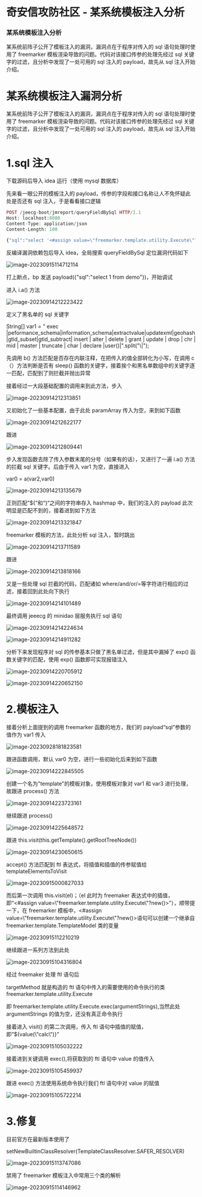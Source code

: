 

# 奇安信攻防社区 - 某系统模板注入分析

### 某系统模板注入分析

某系统前阵子公开了模板注入的漏洞，漏洞点在于程序对传入的 sql 语句处理时使用了 freemarker 模板渲染导致的问题。代码对该接口传参的处理先经过 sql 关键字的过滤，且分析中发现了一处可用的 sql 注入的 payload，故先从 sql 注入开始介绍。

# 某系统模板注入漏洞分析

某系统前阵子公开了模板注入的漏洞，漏洞点在于程序对传入的 sql 语句处理时使用了 freemarker 模板渲染导致的问题。代码对该接口传参的处理先经过 sql 关键字的过滤，且分析中发现了一处可用的 sql 注入的 payload，故先从 sql 注入开始介绍。

# 1.sql 注入

下载源码后导入 idea 运行（使用 mysql 数据库）

先来看一眼公开的模板注入的 payload，传参的字段和接口名称让人不免怀疑此处是否还有 sql 注入，于是看看接口逻辑

```php
POST /jeecg-boot/jmreport/queryFieldBySql HTTP/1.1
Host: localhost:8080
Content-Type: application/json
Content-Length: 100

{"sql":"select '<#assign value=\"freemarker.template.utility.Execute\"?new()>${value(\"whoami\")}'"}
```

反编译漏洞依赖包后导入 idea，全局搜索 queryFieldBySql 定位漏洞代码如下

![image-20230915114712114](assets/1698896059-1d310d3f7543b09cc8882af00db5bfe1.jpg)

打上断点，bp 发送 payload({"sql":"select 1 from demo"})，开始调试

进入 i.a() 方法

![image-20230914212223422](assets/1698896059-f5918a1c9a4723c7efe1621a264050ab.jpg)

定义了黑名单的 sql 关键字

String\[\] var1 = " exec |peformance\_schema|information\_schema|extractvalue|updatexml|geohash|gtid\_subset|gtid\_subtract| insert | alter | delete | grant | update | drop | chr | mid | master | truncate | char | declare |user()|".split("\\|");

先调用 b() 方法匹配是否存在内联注释，在把传入的值全部转化为小写，在调用 c（）方法判断是否有 sleep() 函数的关键字，接着挨个和黑名单数组中的关键字逐一匹配，匹配到了则拦截并抛出异常

接着经过一大段基础配置的调用来到此方法，步入

![image-20230914212313851](assets/1698896059-14e7c451b568cc39159339d7345545c3.jpg)

又初始化了一些基本配置，由于此处 paramArray 传入为空，来到如下函数

![image-20230914212622177](assets/1698896059-8594b53294911cb309da0df1da2c80e6.jpg)

跟进

![image-20230914212809441](assets/1698896059-6cf3c74ba3379de69f9c4c98c820ca39.jpg)

步入发现函数去除了传入参数末尾的分号（如果有的话），又进行了一遍 i.a() 方法的拦截 sql 关键字。后由于传入 var1 为空，直接进入

var0 = a(var2,var0)

![image-20230914213135679](assets/1698896059-e95fca6d93f463be141c3e25bc46ab18.jpg)

正则匹配”${“和“}“之间的字符串存入 hashmap 中，我们的注入的 payload 此次明显是匹配不到的，接着进到如下方法

![image-20230914213321847](assets/1698896059-bda466442bbff1fb7348b53a9273b772.jpg)

freemarker 模板的方法，此处分析 sql 注入，暂时跳出

![image-20230914213711589](assets/1698896059-984f567bdc27612546f25c5f46c067f5.jpg)

跟进

![image-20230914213818166](assets/1698896059-2710267b60b8daaf317defbf68a3f9c5.jpg)

又是一些处理 sql 拦截的代码，匹配诸如 where/and/or/=等字符进行相应的过滤，接着回到此处向下执行

![image-20230914214101489](assets/1698896059-005fc6ee7fac22d52ae9b627cc2a68aa.jpg)

最终调用 jeeecg 的 minidao 层服务执行 sql 语句

![image-20230914214224634](assets/1698896059-6ebae88a92a1be3360970f7357d4eee7.jpg)

![image-20230914214911282](assets/1698896059-7407a03038956386e193407cf9f3440d.jpg)

分析下来发现程序对 sql 的传参基本只做了黑名单过滤，但是其中漏掉了 exp() 函数关键字的匹配，使用 exp() 函数即可实现报错注入

![image-20230914220705912](assets/1698896059-d3c8cf6ade3850eb14f46211bdabe1e7.jpg)

![image-20230914220652150](assets/1698896059-0a22521c0b05fb475c9b10326e3bdce1.jpg)

# 2.模板注入

接着分析上面提到的调用 freemarker 函数的地方，我们的 payload“sql”参数的值作为 var1 传入

![image-20230928181823581](assets/1698896059-f731003f5368e1d9007a936dbccc2969.jpg)

跟进函数调用，默认 var0 为空，进行一些初始化后来到如下函数

![image-20230914222845505](assets/1698896059-fed07f79abeaa6a0875290e4abfa38da.jpg)

创建一个名为"template"的模板对象，使用模板对象对 var1 和 var3 进行处理，故跟进 process() 方法

![image-20230914223723161](assets/1698896059-1a1a9b10e20d371d2a6a8658b248a760.jpg)

继续跟进 process()

![image-20230914225648572](assets/1698896059-b04999551428cb4a127280338493668a.jpg)

跟进 this.visit(this.getTemplate().getRootTreeNode())

![image-20230914230650615](assets/1698896059-92074aaee873f584d658f1bcc248def0.jpg)

accept() 方法匹配到 ftl 表达式，将插值和插值的传参赋值给 templateElementsToVisit

![image-20230915000827033](assets/1698896059-c0f88b28c02ef9b4e90eaae757a4083c.jpg)

而后第一次调用 this.visit(el)；（el 此时为 freemaker 表达式中的插值，即“<#assign value=\\"freemarker.template.utility.Execute\\"?new()>”），顺带提一下，在 freemarker 模板中，<#assign value=\\"freemarker.template.utility.Execute\\"?new()>语句可以创建一个继承自 freemarker.template.TemplateModel 类的变量

![image-20230915112210219](assets/1698896059-f7b52f33a7abaf551b61935561a6f9b7.jpg)

继续跟进一系列方法到此处

![image-20230915104316804](assets/1698896059-db5fb5b7b02f9afc9791868a2f218b7a.jpg)

经过 freemaker 处理 ftl 语句后

targetMethod 就是构造的 ftl 语句中传入的需要使用的命令执行的类 freemarker.template.utility.Execute

即 freemarker.template.utility.Execute.exec(argumentStrings),当然此处 argumentStrings 的值为空，还没有真正命令执行

接着进入 visit() 的第二次调用，传入 ftl 语句中插值的赋值，即“${value(\\"calc\\")}”

![image-20230915105032222](assets/1698896059-f0d065747814b8a548fbbe615eb96623.jpg)

接着进到关键调用 exec(),将获取到的 ftl 语句中 value 的值传入

![image-20230915105459937](assets/1698896059-114496a5abad0041bdd3a4d4fd6b31e2.jpg)

跟进 exec() 方法使用系统命令执行我们 ftl 语句中对 value 的赋值

![image-20230915105722214](assets/1698896059-07d42a7e50e9c427e4f5c878b35e7d72.jpg)

# 3.修复

目前官方在最新版本使用了

setNewBuiltinClassResolver(TemplateClassResolver.SAFER\_RESOLVER)

![image-20230915113747086](assets/1698896059-9556f70ca0694d475a502f408c02d9fd.jpg)

禁用了 freemarker 模板注入中常用三个类的解析

![image-20230915114146962](assets/1698896059-793dbf40ac2e3afac277e701256ed73e.jpg)
